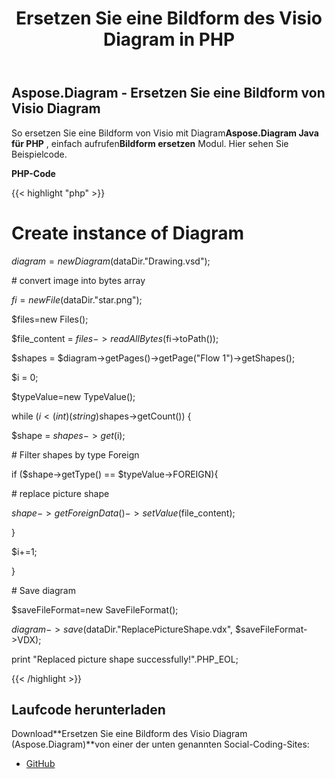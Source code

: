 ﻿---
title: Ersetzen Sie eine Bildform des Visio Diagram in PHP
type: docs
weight: 60
url: /de/java/replace-a-picture-shape-of-the-visio-diagram-in-php/
---
## **Aspose.Diagram - Ersetzen Sie eine Bildform von Visio Diagram**
 So ersetzen Sie eine Bildform von Visio mit Diagram**Aspose.Diagram Java für PHP** , einfach aufrufen**Bildform ersetzen** Modul. Hier sehen Sie Beispielcode.

**PHP-Code**

{{< highlight "php" >}}

 # Create instance of Diagram

$diagram = new Diagram($dataDir."Drawing.vsd");

\# convert image into bytes array

$fi = new File($dataDir."star.png");

$files=new Files();

$file_content = $files->readAllBytes($fi->toPath());

$shapes = $diagram->getPages()->getPage("Flow 1")->getShapes();

$i = 0;

$typeValue=new TypeValue();

while ($i<(int)(string)$shapes->getCount()) {

$shape = $shapes->get($i);

\# Filter shapes by type Foreign

if ($shape->getType() == $typeValue->FOREIGN){

\# replace picture shape

$shape->getForeignData()->setValue($file_content);

}

$i+=1;

}

\# Save diagram

$saveFileFormat=new SaveFileFormat();

$diagram->save($dataDir."ReplacePictureShape.vdx", $saveFileFormat->VDX);

print "Replaced picture shape successfully!".PHP_EOL;

{{< /highlight >}}
## **Laufcode herunterladen**
 Download**Ersetzen Sie eine Bildform des Visio Diagram (Aspose.Diagram)**von einer der unten genannten Social-Coding-Sites:

- [GitHub](https://github.com/asposediagram/Aspose.Diagram-for-Java/blob/master/Plugins/Aspose_Diagram_Java_for_PHP/src/aspose/diagram/WorkingwithShapes/ReplacePictureShape.php)
